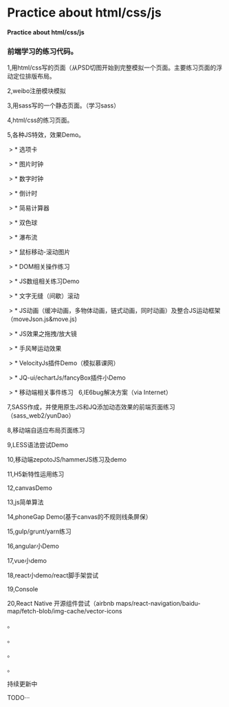# Practice about html/css/js

#### Practice about html/css/js

### 前端学习的练习代码。

1,用html/css写的页面（从PSD切图开始到完整模拟一个页面。主要练习页面的浮动定位排版布局。

2,weibo注册模块模拟

3,用sass写的一个静态页面。（学习sass）

4,html/css的练习页面。

5,各种JS特效，效果Demo。

  > * 选项卡
  
  > * 图片时钟
  
  > * 数字时钟
  
  > * 倒计时
  
  > * 简易计算器
  
  > * 双色球
  
  > * 瀑布流
  
  > * 鼠标移动-滚动图片
  
  > * DOM相关操作练习
  
  > * JS数组相关练习Demo
  
  > * 文字无缝（间歇）滚动
  
  > * JS动画（缓冲动画，多物体动画，链式动画，同时动画）及整合JS运动框架（moveJson.js&move.js)
  
  > * JS效果之拖拽/放大镜
  
  > * 手风琴运动效果
   
  > * VelocityJs插件Demo（模拟慕课网）
  
  > * JQ-ui/echartJs/fancyBox插件小Demo
  
  > * 移动端相关事件练习
   
6,IE6bug解决方案（via Internet）

7,SASS作成，并使用原生JS和JQ添加动态效果的前端页面练习（sass_web2/yunDao）

8,移动端自适应布局页面练习

9,LESS语法尝试Demo

10,移动端zepotoJS/hammerJS练习及demo

11,H5新特性运用练习

12,canvasDemo

13,js简单算法

14,phoneGap Demo(基于canvas的不规则线条屏保）

15,gulp/grunt/yarn练习

16,angular小Demo

17,vue小demo

18,react小demo/react脚手架尝试

19,Console

20,React Native 开源组件尝试（airbnb maps/react-navigation/baidu-map/fetch-blob/img-cache/vector-icons

。

。

。

。

持续更新中

TODO···
